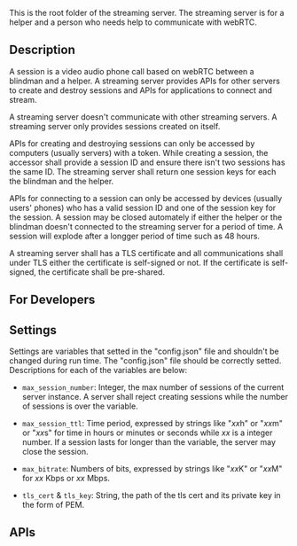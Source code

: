 This is the root folder of the streaming server. The streaming server is for a helper and a person who needs help to communicate with webRTC.

Description
----

A session is a video audio phone call based on webRTC between a blindman and a helper. A streaming server provides APIs for other servers to create and destroy sessions and APIs for applications to connect and stream.

A streaming server doesn't communicate with other streaming servers. A streaming server only provides sessions created on itself.

APIs for creating and destroying sessions can only be accessed by computers (usually servers) with a token. While creating a session, the accessor shall provide a session ID and ensure there isn't two sessions has the same ID. The streaming server shall return one session keys for each the blindman and the helper.

APIs for connecting to a session can only be accessed by devices (usually users' phones) who has a valid session ID and one of the session key for the session. A session may be closed automately if either the helper or the blindman doesn't connected to the streaming server for a period of time. A session will explode after a longger period of time such as 48 hours.

A streaming server shall has a TLS certificate and all communications shall under TLS either the certificate is self-signed or not. If the certificate is self-signed, the certificate shall be pre-shared.


For Developers
----




Settings
----

Settings are variables that setted in the "config.json" file and shouldn't be changed during run time. The "config.json" file should be correctly setted. Descriptions for each of the variables are below:

* `max_session_number`: Integer, the max number of sessions of the current server instance. A server shall reject creating sessions while the number of sessions is over the variable.

* `max_session_ttl`: Time period, expressed by strings like "*xx*h" or "*xx*m" or "*xx*s" for time in hours or minutes or seconds while *xx* is a integer number. If a session lasts for longer than the variable, the server may close the session.

* `max_bitrate`: Numbers of bits, expressed by strings like "*xx*K" or "*xx*M" for *xx* Kbps or *xx* Mbps.

* `tls_cert` & `tls_key`: String, the path of the tls cert and its private key in the form of PEM.


APIs
----

